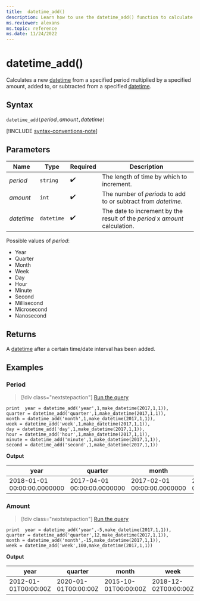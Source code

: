 ```yaml
---
title:  datetime_add()
description: Learn how to use the datetime_add() function to calculate a new datetime.
ms.reviewer: alexans
ms.topic: reference
ms.date: 11/24/2022
---
```

# datetime_add()

Calculates a new [datetime](./scalar-data-types/datetime.md) from a specified period multiplied by a specified amount, added to, or subtracted from a specified [datetime](./scalar-data-types/datetime.md).

## Syntax

`datetime_add(`*period*`,`*amount*`,`*datetime*`)`

[!INCLUDE [syntax-conventions-note](../../includes/syntax-conventions-note.md)]

## Parameters

| Name | Type | Required | Description |
|--|--|--|--|
| *period* | `string` |  :heavy_check_mark: | The length of time by which to increment.|
| *amount* | `int` |  :heavy_check_mark: | The number of *periods* to add to or subtract from *datetime*. |
| *datetime* | `datetime` |  :heavy_check_mark: | The date to increment by the result of the *period* x *amount* calculation. |

Possible values of *period*:

* Year
* Quarter
* Month
* Week
* Day
* Hour
* Minute
* Second
* Millisecond
* Microsecond
* Nanosecond

## Returns

A [datetime](./scalar-data-types/datetime.md) after a certain time/date interval has been added.

## Examples

### Period
> [!div class="nextstepaction"]
> <a href="https://dataexplorer.azure.com/clusters/help/databases/Samples?query=H4sIAAAAAAAAA4XPuw6DMAyF4b1PkQ2QMjRdmPosyMKWiFASmjqqeHsIl8mSu/5H33CW7CMbsxJk8zYITOwDDYDYNjU21tkAMw331L6ert+j6zr7+BTITFJeXcchRZ4EPaoOf0SzcDXqDGEVam86mlKR92r8883HwiTPHVmnXxpTREHPrNENq0hHU8sBAAA=" target="_blank">Run the query</a>

```kusto
print  year = datetime_add('year',1,make_datetime(2017,1,1)),
quarter = datetime_add('quarter',1,make_datetime(2017,1,1)),
month = datetime_add('month',1,make_datetime(2017,1,1)),
week = datetime_add('week',1,make_datetime(2017,1,1)),
day = datetime_add('day',1,make_datetime(2017,1,1)),
hour = datetime_add('hour',1,make_datetime(2017,1,1)),
minute = datetime_add('minute',1,make_datetime(2017,1,1)),
second = datetime_add('second',1,make_datetime(2017,1,1))
```

**Output**

|year|quarter|month|week|day|hour|minute|second|
|---|---|---|---|---|---|---|---|
|2018-01-01 00:00:00.0000000|2017-04-01 00:00:00.0000000|2017-02-01 00:00:00.0000000|2017-01-08 00:00:00.0000000|2017-01-02 00:00:00.0000000|2017-01-01 01:00:00.0000000|2017-01-01 00:01:00.0000000|2017-01-01 00:00:01.0000000|

### Amount

> [!div class="nextstepaction"]
> <a href="https://dataexplorer.azure.com/clusters/help/databases/Samples?query=H4sIAAAAAAAAAysoyswrUVCoTE0sUrBVSEksSS3JzE2NT0xJ0VAHCarr6Jrq5CZmp8bD5DSMDAzNdQx1DDU1dbgKSxOLSlIxtULF1XUMjfDozs3PK8nA0AsWBdpriM/i8tTUbAydIEGglQYGODUCAFYx9CDvAAAA" target="_blank">Run the query</a>

```kusto
print  year = datetime_add('year',-5,make_datetime(2017,1,1)),
quarter = datetime_add('quarter',12,make_datetime(2017,1,1)),
month = datetime_add('month',-15,make_datetime(2017,1,1)),
week = datetime_add('week',100,make_datetime(2017,1,1))
```

**Output**

|year|quarter|month|week|
|---|---|---|---|
|2012-01-01T00:00:00Z|2020-01-01T00:00:00Z|2015-10-01T00:00:00Z|2018-12-02T00:00:00Z|
